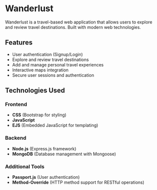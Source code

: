 # Wanderlust
Wanderlust is a travel-based web application that allows users to explore and review travel destinations. Built with modern web technologies.

## Features
- User authentication (Signup/Login)
- Explore and review travel destinations
- Add and manage personal travel experiences
- Interactive maps integration
- Secure user sessions and authentication

## Technologies Used

### Frontend
- **CSS** (Bootstrap for styling)
- **JavaScript**
- **EJS** (Embedded JavaScript for templating)

### Backend
- **Node.js** (Express.js framework)
- **MongoDB** (Database management with Mongoose)

### Additional Tools
- **Passport.js** (User authentication)
- **Method-Override** (HTTP method support for RESTful operations)
  
